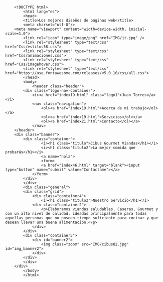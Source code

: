 		<!DOCTYPE html>
			<html lang="es">
			<head>
			<title>Los mejores diseños de páginas web</title>
			<meta charset="utf-8"/>
		<meta name="viewport" content="width=device-width, inicial-scale=1.0">
			<link rel="icon" type="image/png" href="IMG/jt.jpg" />
			<link rel="stylesheet" type="text/css" href="Css/estilos58.css">
			<link rel="stylesheet" type="text/css" href="Css/animaciones.css">
			<link rel="stylesheet" type="text/css" href="Css/imagehover.css">
			<link rel="stylesheet" type="text/css" href="https://use.fontawesome.com/releases/v5.0.10/css/all.css">
			</head>
			<body>
				<header class="header">
			<div class="logo-nav-container">
				<i><a href="index19.html" class="logo1">Juan Torres</a></i>
				<nav class="navigation">
					<ol><a href="index19.html">Acerca de mi trabajo</ol></a>
					<ol><a href="index19.html">Servicios</ol></a>
					<ol><a href="index21.html">Contacto</ol></a>
				</nav>
		</header>
		<div class="banner">
			<div class="container">
					<i><h1 class="titulo">Cibus Gourmet Viandas</h1></i>	
					<i><h1 class="titulo2">La mejor comida que probarás</h1></i>
					<a name="hola">
					<form>
					<a href="index46.html" target="blank"><input type="button" name="submit" value="Contáctame"></a>
				</form>
			</div>
			</div>
			<div class="general">
			<div class="grid">
				<div class="container4">
					<i><h1 class="titulo3">Nuestro Servicio</h1></i>
				<div class="container2">
					<p>Elaboramos viandas saludables, Caseras, Gourmet y con un alto nivel de calidad, ideadas principalmente para todas aquellas personas que no poseen tiempo suficiente para cocinar y que desean llevar una buena alimentación.</p>
				</div>
			</div>
			<div class="container5">
				<div id="banner2">
					<img class="zoom" src="IMG/cibus82.jpg" id="img_banner2">
				</div>
			</div>
			</div>
		</div>
			</body>
			</html>
